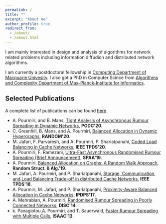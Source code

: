 ```yaml
---
permalink: /
title: ""
excerpt: "About me"
author_profile: true
redirect_from: 
  - /about/
  - /about.html
---
```

I am mainly Interested in design and analysis of algorithms for network related problems including information diffudion and distributed network algorithms.

I am currently a postdoctoral fellowship in [Computing Department of Macquarie Univesity](https://www.mq.edu.au/faculty-of-science-and-engineering/departments-and-schools/department-of-computing). I also got a PhD in Computer Scince from [Algorithms and Complexity Department of Max-Planck-Institute for Informatics](https://www.mpi-inf.mpg.de/departments/algorithms-complexity).


Selected Publications
---------------------

A complete list of publications can be found [here](https://dblp.uni-trier.de/pers/p/Pourmiri:Ali.html). 


- A. Pourmiri, and  B. Mans, [Tight Analysis of Asynchronous Rumour Spreading in Dynamic Networks](http://alipourmiri.github.io/files/PODC20.pdf), **PODC'20**.
- C. Greenhill, B. Mans, and  A. Pourmiri, [Balanced Allocation in Dynamic Hypergraphs](http://alipourmiri.github.io/files/RANDOM20.pdf), **RANDOM'20**. 
- M. Jafari, F. Parvaresh, and  A. Pourmiri, P. Shariatpanahi, [Coded Load Balancing in Cache Networks](http://alipourmiri.github.io/files/IEEE20.pdf), **IEEE TPDS'20**.
- A. Pourmiri, F. Ramezani, [Ultra-Fast Asynchronous Randomised Rumour Spreading (Brief Announcement)](http://alipourmiri.github.io/files/SPAA19.pdf), **SPAA'19**.
- A. Pourmiri, [Balanced Allocation on Graphs: A Random Walk Approach](http://alipourmiri.github.io/files/RSA19.pdf), **Random Struct. & Alg.'19**.
- M. Jafari, A. Pourmiri, and P. Shariatpanahi, [Storage, Communication, and Load Balancing Trade-off in distributed Cache Networks](http://alipourmiri.github.io/files/IEEE18.pdf), **IEEE TPDS'18**.
- A. Pourmiri, M. Jafari, and  P. Shariatpanahi, [Proximity-Aware Balanced Allocation in Cache Networks](http://alipourmiri.github.io/files/IPDPS17.pdf), **IPDPS'17**.
- A. Mehrabian, A. Pourmiri, [Randomised Rumour Spreading in Poorly Connected Networks](http://alipourmiri.github.io/files/DISC14.pdf), **DISC'14**.    
- k. Panagiotou,A. Pourmiri, and T. Sauerwald, [Faster Rumour Spreading with Multiple Calls](http://alipourmiri.github.io/files/ISAAC13.pdf),  **ISAAC'13**.





